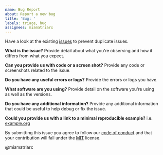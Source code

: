```yaml
---
name: Bug Report
about: Report a new bug
title: 'Bug: '
labels: triage, bug
assignees: miamatriarx
---
```


Have a look at the existing [issues](https://github.com/miamatriarx/miamatriarx/issues) to prevent duplicate issues.

**What is the issue?**
Provide detail about what you're observing and how it differs from what you expect.

**Can you provide us with code or a screen shot?**
Provide any code or screenshots related to the issue.

**Do you have any useful errors or logs?**
Provide the errors or logs you have.

**What software are you using?**
Provide detail on the software you're using as well as the versions.

**Do you have any additional information?**
Provide any additional information that could be useful to help debug or fix the issue.

**Could you provide us with a link to a minimal reproducible example?**
i.e. [example.org](http://example.org)

By submitting this issue you agree to follow our [code of conduct](https://github.com/miamatriarx/miamatriarx/code_of_conduct.md) and that your contribution will fall under the [MIT](https://github.com/miamatriarx/miamatriarx/license.md) license.

@miamatriarx
